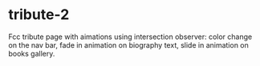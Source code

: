 # tribute-2

Fcc tribute page with aimations using intersection observer:
 color change on the nav bar,
 fade in animation on biography text, 
 slide in animation on books gallery.  

